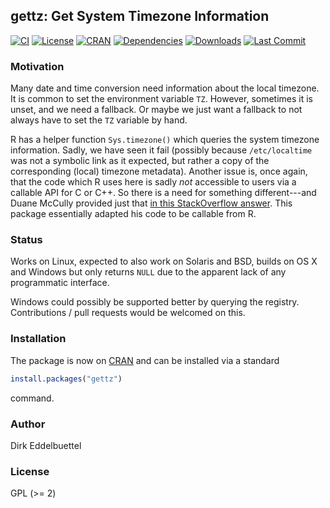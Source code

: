 ## gettz: Get System Timezone Information

[![CI](https://github.com/eddelbuettel/gettz/workflows/ci/badge.svg)](https://github.com/eddelbuettel/gettz/actions?query=workflow%3Aci)
[![License](http://img.shields.io/badge/license-GPL%20%28%3E=%202%29-brightgreen.svg?style=flat)](http://www.gnu.org/licenses/gpl-2.0.html) 
[![CRAN](http://www.r-pkg.org/badges/version/gettz)](https://cran.r-project.org/package=gettz) 
[![Dependencies](https://tinyverse.netlify.com/badge/gettz)](https://cran.r-project.org/package=gettz)
[![Downloads](http://cranlogs.r-pkg.org/badges/gettz?color=brightgreen)](http://www.r-pkg.org/pkg/gettz)
[![Last Commit](https://img.shields.io/github/last-commit/eddelbuettel/gettz)](https://github.com/eddelbuettel/gettz)

### Motivation

Many date and time conversion need information about the local timezone. It
is common to set the environment variable `TZ`.  However, sometimes it is
unset, and we need a fallback.  Or maybe we just want a fallback to not
always have to set the `TZ` variable by hand.

R has a helper function `Sys.timezone()` which queries the system timezone
information. Sadly, we have seen it fail (possibly because `/etc/localtime`
was not a symbolic link as it expected, but rather a copy of the
corresponding (local) timezone metadata).  Another issue is, once again, that
the code which R uses here is sadly _not_ accessible to users via a callable
API for C or C++.  So there is a need for something different---and Duane
McCully provided just that
[in this StackOverflow answer](http://stackoverflow.com/a/33881726/143305). This
package essentially adapted his code to be callable from R.

### Status

Works on Linux, expected to also work on Solaris and BSD, builds on OS X and
Windows but only returns `NULL` due to the apparent lack of any programmatic
interface.

Windows could possibly be supported better by querying the
registry. Contributions / pull requests would be welcomed on this.

### Installation

The package is now on [CRAN](https://cran.r-project.org) and can be installed
via a standard

```r
install.packages("gettz")
```

command.

### Author

Dirk Eddelbuettel

### License

GPL (>= 2)
